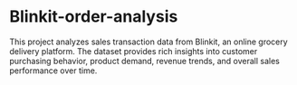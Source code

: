 # Blinkit-order-analysis
This project analyzes sales transaction data from Blinkit, an online grocery delivery platform. The dataset provides rich insights into customer purchasing behavior, product demand, revenue trends, and overall sales performance over time.

